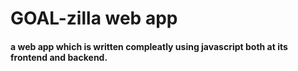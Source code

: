 # GOAL-zilla web app

#### a web app which is written compleatly using javascript both at its frontend and backend.


